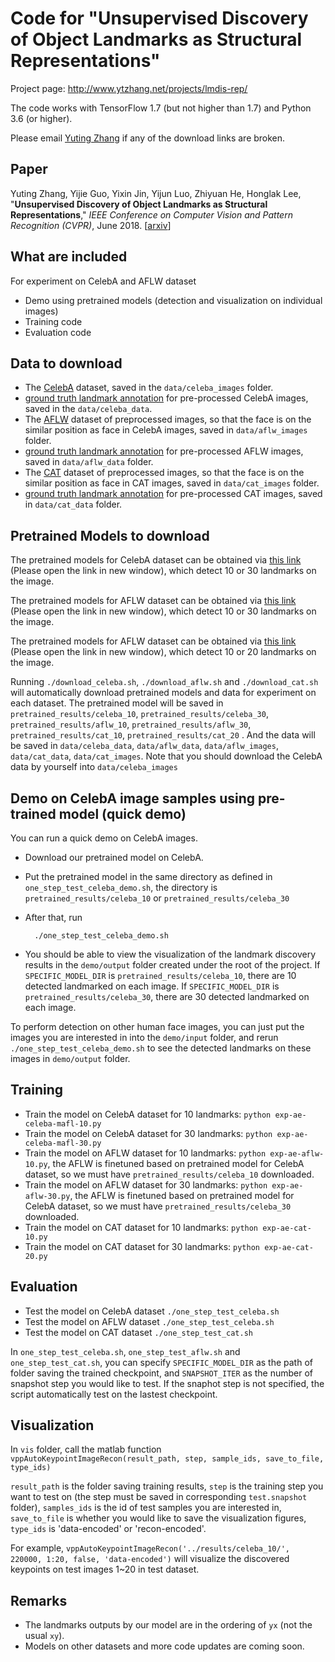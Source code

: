Code for "Unsupervised Discovery of Object Landmarks as Structural Representations"
=====

Project page: http://www.ytzhang.net/projects/lmdis-rep/

The code works with TensorFlow 1.7 (but not higher than 1.7) and Python 3.6 (or higher).

Please email [Yuting Zhang](http://ytzhang.net/) if any of the download links are broken. 

## Paper

Yuting Zhang, Yijie Guo, Yixin Jin, Yijun Luo, Zhiyuan He, Honglak Lee,
"**Unsupervised Discovery of Object Landmarks as Structural Representations**,"
*IEEE Conference on Computer Vision and Pattern Recognition (CVPR)*, June 2018. [[arxiv](https://arxiv.org/abs/1804.04412)]

## What are included
For experiment on CelebA and AFLW dataset
- Demo using pretrained models (detection and visualization on individual images)
- Training code
- Evaluation code

## Data to download

- The [CelebA](https://drive.google.com/drive/folders/0B7EVK8r0v71pWEZsZE9oNnFzTm8) dataset, saved in the `data/celeba_images` folder.
- [ground truth landmark annotation](http://files.ytzhang.net/lmdis-rep/release-v1/celeba/celeba_data.tar.gz) for pre-processed CelebA images, saved in the `data/celeba_data`.
- The [AFLW](http://files.ytzhang.net/lmdis-rep/release-v1/aflw/aflw_images.tar.gz) dataset of preprocessed images, so that the face is on the similar position as face in CelebA images, saved in `data/aflw_images` folder.
- [ground truth landmark annotation](http://files.ytzhang.net/lmdis-rep/release-v1/aflw/aflw_data.tar.gz) for pre-processed AFLW images, saved in `data/aflw_data` folder.
- The [CAT](http://files.ytzhang.net/lmdis-rep/release-v1/cat/cat_images.tar.gz) dataset of preprocessed images, so that the face is on the similar position as face in CAT images, saved in `data/cat_images` folder.
- [ground truth landmark annotation](http://files.ytzhang.net/lmdis-rep/release-v1/cat/cat_data.tar.gz) for pre-processed CAT images, saved in `data/cat_data` folder.

## Pretrained Models to download

The pretrained models for CelebA dataset can be obtained via [this link](http://files.ytzhang.net/lmdis-rep/release-v1/celeba/celeba_pretrained_results.tar.gz") (Please open the link in new window), which detect 10 or 30 landmarks on the image. 

The pretrained models for AFLW dataset can be obtained via [this link](http://files.ytzhang.net/lmdis-rep/release-v1/aflw/aflw_pretrained_results.tar.gz) (Please open the link in new window), which detect 10 or 30 landmarks on the image.

The pretrained models for AFLW dataset can be obtained via [this link](http://files.ytzhang.net/lmdis-rep/release-v1/cat/cat_pretrained_results.tar.gz) (Please open the link in new window), which detect 10 or 20 landmarks on the image.

Running `./download_celeba.sh`, `./download_aflw.sh` and `./download_cat.sh` will automatically download pretrained models and data for experiment on each dataset. The pretrained model will be saved in `pretrained_results/celeba_10`, `pretrained_results/celeba_30`, `pretrained_results/aflw_10`, `pretrained_results/aflw_30`, `pretrained_results/cat_10`, `pretrained_results/cat_20` . And the data will be saved in `data/celeba_data`, `data/aflw_data`, `data/aflw_images`, `data/cat_data`, `data/cat_images`. Note that you should download the CelebA data by yourself into `data/celeba_images` 

## Demo on CelebA image samples using pre-trained model (quick demo)

You can run a quick demo on CelebA images.

- Download our pretrained model on CelebA.
- Put the pretrained model in the same directory as defined in `one_step_test_celeba_demo.sh`, the directory is `pretrained_results/celeba_10` or `pretrained_results/celeba_30`
- After that, run
	
		./one_step_test_celeba_demo.sh
	
- You should be able to view the visualization of the landmark discovery results in the `demo/output` folder created under the root of the project. If `SPECIFIC_MODEL_DIR` is `pretrained_results/celeba_10`, there are 10 detected landmarked on each image. If `SPECIFIC_MODEL_DIR` is `pretrained_results/celeba_30`, there are 30 detected landmarked on each image. 

To perform detection on other human face images, you can just put the images you are interested in into the `demo/input` folder, and rerun `./one_step_test_celeba_demo.sh` to see the detected landmarks on these images in `demo/output` folder.

## Training 

- Train the model on CelebA dataset for 10 landmarks: `python exp-ae-celeba-mafl-10.py`
- Train the model on CelebA dataset for 30 landmarks: `python exp-ae-celeba-mafl-30.py`
- Train the model on AFLW dataset for 10 landmarks: `python exp-ae-aflw-10.py`, the AFLW is finetuned based on pretrained model for CelebA dataset, so we must have `pretrained_results/celeba_10` downloaded.
- Train the model on AFLW dataset for 30 landmarks: `python exp-ae-aflw-30.py`, the AFLW is finetuned based on pretrained model for CelebA dataset, so we must have `pretrained_results/celeba_30` downloaded.
- Train the model on CAT dataset for 10 landmarks: `python exp-ae-cat-10.py`
- Train the model on CAT dataset for 30 landmarks: `python exp-ae-cat-20.py`

## Evaluation

- Test the model on CelebA dataset `./one_step_test_celeba.sh`
- Test the model on AFLW dataset `./one_step_test_celeba.sh`
- Test the model on CAT dataset `./one_step_test_cat.sh`

In `one_step_test_celeba.sh`, `one_step_test_aflw.sh` and `one_step_test_cat.sh`, you can specify `SPECIFIC_MODEL_DIR` as the path of folder saving the trained checkpoint, and `SNAPSHOT_ITER` as the number of snapshot step you would like to test. If the snaphot step is not specified, the script automatically test on the lastest checkpoint.

## Visualization
In `vis` folder, call the matlab function `vppAutoKeypointImageRecon(result_path, step, sample_ids, save_to_file, type_ids)`

`result_path` is the folder saving training results, `step` is the training step you want to test on (the step must be saved in corresponding `test.snapshot` folder), `samples_ids` is the id of test samples you are interested in, `save_to_file` is whether you would like to save the visualization figures, `type_ids` is 'data-encoded' or 'recon-encoded'.

For example, `vppAutoKeypointImageRecon('../results/celeba_10/', 220000, 1:20, false, 'data-encoded')` will visualize the discovered keypoints on test images 1~20 in test dataset.

## Remarks

- The landmarks outputs by our model are in the ordering of `yx` (not the usual `xy`).
- Models on other datasets and more code updates are coming soon. 
